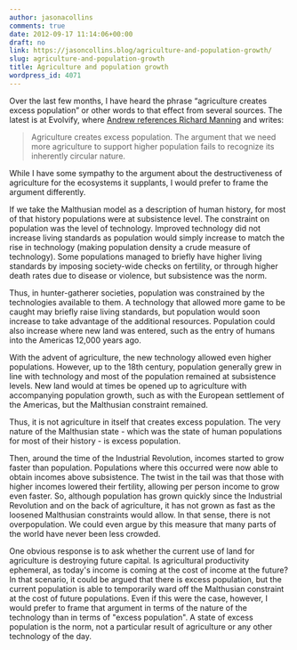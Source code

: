 ```yaml
---
author: jasonacollins
comments: true
date: 2012-09-17 11:14:06+00:00
draft: no
link: https://jasoncollins.blog/agriculture-and-population-growth/
slug: agriculture-and-population-growth
title: Agriculture and population growth
wordpress_id: 4071
---
```


Over the last few months, I have heard the phrase “agriculture creates excess population” or other words to that effect from several sources. The latest is at Evolvify, where [Andrew references Richard Manning](http://evolvify.com/agriculture-creates-excess-population/) and writes:



<blockquote>Agriculture creates excess population. The argument that we need more agriculture to support higher population fails to recognize its inherently circular nature.</blockquote>



While I have some sympathy to the argument about the destructiveness of agriculture for the ecosystems it supplants, I would prefer to frame the argument differently.

If we take the Malthusian model as a description of human history, for most of that history populations were at subsistence level. The constraint on population was the level of technology. Improved technology did not increase living standards as population would simply increase to match the rise in technology (making population density a crude measure of technology). Some populations managed to briefly have higher living standards by imposing society-wide checks on fertility, or through higher death rates due to disease or violence, but subsistence was the norm.

Thus, in hunter-gatherer societies, population was constrained by the technologies available to them. A technology that allowed more game to be caught may briefly raise living standards, but population would soon increase to take advantage of the additional resources. Population could also increase where new land was entered, such as the entry of humans into the Americas 12,000 years ago.

With the advent of agriculture, the new technology allowed even higher populations. However, up to the 18th century, population generally grew in line with technology and most of the population remained at subsistence levels. New land would at times be opened up to agriculture with accompanying population growth, such as with the European settlement of the Americas, but the Malthusian constraint remained.

Thus, it is not agriculture in itself that creates excess population. The very nature of the Malthusian state - which was the state of human populations for most of their history - is excess population.

Then, around the time of the Industrial Revolution, incomes started to grow faster than population. Populations where this occurred were now able to obtain incomes above subsistence. The twist in the tail was that those with higher incomes lowered their fertility, allowing per person income to grow even faster. So, although population has grown quickly since the Industrial Revolution and on the back of agriculture, it has not grown as fast as the loosened Malthusian constraints would allow. In that sense, there is not overpopulation. We could even argue by this measure that many parts of the world have never been less crowded.

One obvious response is to ask whether the current use of land for agriculture is destroying future capital. Is agricultural productivity ephemeral, as today's income is coming at the cost of income at the future? In that scenario, it could be argued that there is excess population, but the current population is able to temporarily ward off the Malthusian constraint at the cost of future populations. Even if this were the case, however, I would prefer to frame that argument in terms of the nature of the technology than in terms of "excess population". A state of excess population is the norm, not a particular result of agriculture or any other technology of the day.
